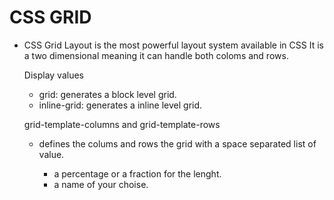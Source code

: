 # CSS GRID

- CSS Grid Layout is the most powerful layout system available in CSS
  It is a two dimensional meaning it can handle both coloms and rows.

  Display values
  
  - grid: generates a block level grid.
  - inline-grid: generates a inline level grid.

  grid-template-columns and grid-template-rows

  - defines the colums and rows the grid with a space separated list
    of value.

    - <track-size> a percentage or a fraction for the lenght.
    - <line-name>  a name of your choise.